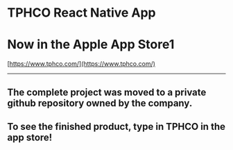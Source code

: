 # TPHCO React Native App
# Now in the Apple App Store1
[https://www.tphco.com/](https://www.tphco.com/)

---

## The complete project was moved to a private github repository owned by the company.

## To see the finished product, type in TPHCO in the app store!

